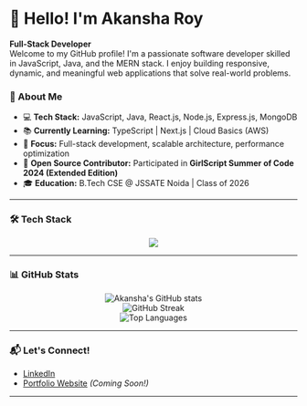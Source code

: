 # 👋 Hello! I'm Akansha Roy

**Full-Stack Developer**  
Welcome to my GitHub profile! I'm a passionate software developer skilled in JavaScript, Java, and the MERN stack. I enjoy building responsive, dynamic, and meaningful web applications that solve real-world problems.

### 🚀 About Me
- 💻 **Tech Stack:** JavaScript, Java, React.js, Node.js, Express.js, MongoDB
- 📚 **Currently Learning:** TypeScript | Next.js | Cloud Basics (AWS)
- 🎯 **Focus:** Full-stack development, scalable architecture, performance optimization
- 🤝 **Open Source Contributor:** Participated in **GirlScript Summer of Code 2024 (Extended Edition)**
- 🎓 **Education:** B.Tech CSE @ JSSATE Noida | Class of 2026

---

### 🛠️ Tech Stack
<div align="center">
  <img src="https://skillicons.dev/icons?i=html,css,js,react,nodejs,express,mongodb,java,git,github,postman,socket" />
</div>

---

### 📊 GitHub Stats
<div align="center">
  <img src="https://github-readme-stats.vercel.app/api?username=AkanshaRoy&show_icons=true&theme=radical" alt="Akansha's GitHub stats" />
  <br/>
  <img src="https://github-readme-streak-stats.herokuapp.com/?user=AkanshaRoy&theme=radical" alt="GitHub Streak" />
  <br/>
  <img src="https://github-readme-stats.vercel.app/api/top-langs/?username=AkanshaRoy&layout=compact&theme=radical" alt="Top Languages" />
</div>

---

### 📬 Let's Connect!
- [LinkedIn](https://www.linkedin.com/in/akansha-roy/)
- [Portfolio Website](#) *(Coming Soon!)*

---


